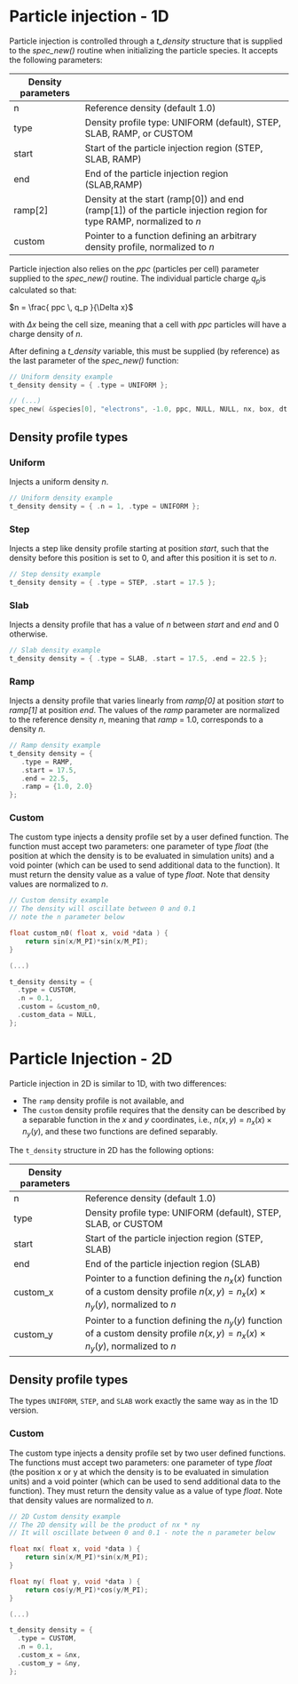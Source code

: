 # Particle injection - 1D

Particle injection is controlled through a _t\_density_ structure that is supplied to the _spec\_new()_ routine when initializing the particle species. It accepts the following parameters:


| Density parameters ||
|---|---|
| n | Reference density (default 1.0) |
| type | Density profile type: UNIFORM (default), STEP, SLAB, RAMP, or CUSTOM |
| start | Start of the particle injection region (STEP, SLAB, RAMP) |
| end  | End of the particle injection region (SLAB,RAMP) |
| ramp[2]  | Density at the start (ramp[0]) and end (ramp[1]) of the particle injection region for type RAMP, normalized to _n_ |
| custom | Pointer to a function defining an arbitrary density profile, normalized to _n_ |

Particle injection also relies on the _ppc_ (particles per cell) parameter supplied to the _spec\_new()_ routine. The individual particle charge $q_p$is calculated so that:

$n = \frac{ ppc \, q_p }{\Delta x}$

with $\Delta x$ being the cell size, meaning that a cell with _ppc_ particles will have a charge density of _n_.

After defining a _t\_density_ variable, this must be supplied (by reference) as the last parameter of the _spec\_new()_ function:

```C
// Uniform density example
t_density density = { .type = UNIFORM };

// (...)
spec_new( &species[0], "electrons", -1.0, ppc, NULL, NULL, nx, box, dt, &density );
```



## Density profile types

### Uniform

Injects a uniform density _n_.

```C
// Uniform density example
t_density density = { .n = 1, .type = UNIFORM };
```


### Step

Injects a step like density profile starting at position _start_, such that the density before this position is set to 0, and after this position it is set to _n_.

```C
// Step density example
t_density density = { .type = STEP, .start = 17.5 };
```

### Slab

Injects a density profile that has a value of _n_ between _start_ and _end_ and 0 otherwise.

```C
// Slab density example
t_density density = { .type = SLAB, .start = 17.5, .end = 22.5 };
```

### Ramp

Injects a density profile that varies linearly from _ramp[0]_ at position _start_ to _ramp[1]_ at position _end_. The values of the _ramp_ parameter are normalized to the reference density _n_, meaning that _ramp_ = 1.0, corresponds to a density _n_.

```C
// Ramp density example
t_density density = {
   .type = RAMP,
   .start = 17.5,
   .end = 22.5,
   .ramp = {1.0, 2.0}
};
```


### Custom

The custom type injects a density profile set by a user defined function. The function must accept two parameters: one parameter of type _float_ (the position at which the density is to be evaluated in simulation units) and a void pointer (which can be used to send additional data to the function). It must return the density value as a value of type _float_. Note that density values are normalized to _n_.

```C
// Custom density example
// The density will oscillate between 0 and 0.1
// note the n parameter below

float custom_n0( float x, void *data ) {
	return sin(x/M_PI)*sin(x/M_PI);
}

(...)

t_density density = {
  .type = CUSTOM,
  .n = 0.1,
  .custom = &custom_n0,
  .custom_data = NULL,
};
```

# Particle Injection - 2D

Particle injection in 2D is similar to 1D, with two differences:

* The `ramp` density profile is not available, and
* The `custom` density profile requires that the density can be described by a separable function in the $x$ and $y$ coordinates, i.e., $n(x,y) = n_x(x) \times n_y(y)$, and these two functions are defined separably.

The `t_density` structure in 2D has the following options:

| Density parameters ||
|---|---|
| n | Reference density (default 1.0) |
| type | Density profile type: UNIFORM (default), STEP, SLAB, or CUSTOM |
| start | Start of the particle injection region (STEP, SLAB) |
| end  | End of the particle injection region (SLAB) |
| custom_x | Pointer to a function defining the $n_x(x)$ function of a custom density profile $n(x,y) = n_x(x) \times n_y(y)$, normalized to _n_ |
| custom_y | Pointer to a function defining the $n_y(y)$ function of a custom density profile $n(x,y) = n_x(x) \times n_y(y)$, normalized to _n_  |

## Density profile types

The types `UNIFORM`, `STEP`, and `SLAB` work exactly the same way as in the 1D version. 

### Custom

The custom type injects a density profile set by two user defined functions. The functions must accept two parameters: one parameter of type _float_ (the position x or y at which the density is to be evaluated in simulation units) and a void pointer (which can be used to send additional data to the function). They must return the density value as a value of type _float_. Note that density values are normalized to _n_.

```C
// 2D Custom density example
// The 2D density will be the product of nx * ny
// It will oscillate between 0 and 0.1 - note the n parameter below

float nx( float x, void *data ) {
	return sin(x/M_PI)*sin(x/M_PI);
}

float ny( float y, void *data ) {
	return cos(y/M_PI)*cos(y/M_PI);
}

(...)

t_density density = {
  .type = CUSTOM,
  .n = 0.1,
  .custom_x = &nx,
  .custom_y = &ny,
};
```
